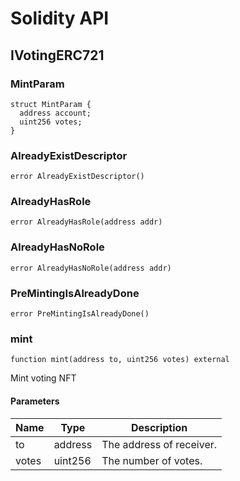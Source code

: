 # Solidity API

## IVotingERC721

### MintParam

```solidity
struct MintParam {
  address account;
  uint256 votes;
}
```

### AlreadyExistDescriptor

```solidity
error AlreadyExistDescriptor()
```

### AlreadyHasRole

```solidity
error AlreadyHasRole(address addr)
```

### AlreadyHasNoRole

```solidity
error AlreadyHasNoRole(address addr)
```

### PreMintingIsAlreadyDone

```solidity
error PreMintingIsAlreadyDone()
```

### mint

```solidity
function mint(address to, uint256 votes) external
```

Mint voting NFT

#### Parameters

| Name | Type | Description |
| ---- | ---- | ----------- |
| to | address | The address of receiver. |
| votes | uint256 | The number of votes. |

